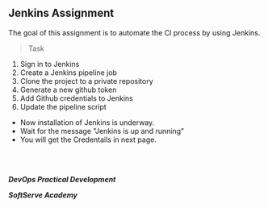 ## Jenkins Assignment

The goal of this assignment is to automate the CI process by using Jenkins.

>Task
1. Sign in to Jenkins
2. Create a Jenkins pipeline job
3. Clone the project to a private repository
4. Generate a new github token
5. Add Github credentials to Jenkins
6. Update the pipeline script

- Now installation of Jenkins is underway.
- Wait for the message "Jenkins is up and running"
- You will get the Credentails in next page.

<br/><br/>

_**DevOps Practical Development**_ 

_**SoftServe Academy**_

<br/>

